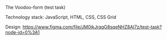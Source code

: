 The Voodoo-form (test task)

Technology stack: JavaScript, HTML, CSS, CSS Grid

Design: https://www.figma.com/file/JM0jkJrqgG8sqeNHZ8AI7z/test-task?node-id=0%3A1

